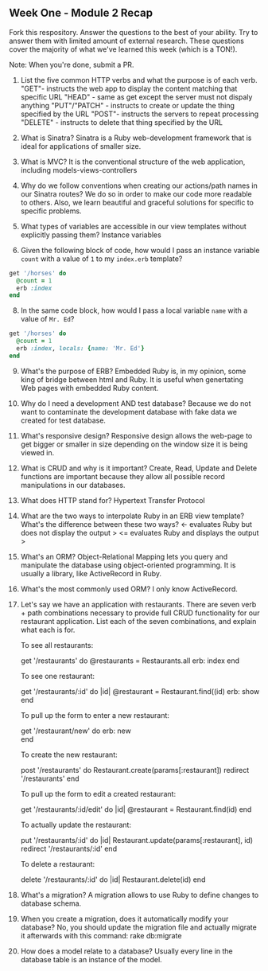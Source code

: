 ## Week One - Module 2 Recap

Fork this respository. Answer the questions to the best of your ability. Try to answer them with limited amount of external research. These questions cover the majority of what we've learned this week (which is a TON!). 

Note: When you're done, submit a PR. 

1. List the five common HTTP verbs and what the purpose is of each verb.
    "GET"- instructs the web app to display the content matching that specific URL
    "HEAD" - same as get except the server must not dispaly anything
    "PUT"/"PATCH" - instructs to create or update the thing specified by the URL
    "POST"- instructs the servers to repeat processing
    "DELETE" - instructs to delete that thing specified by the URL
    
2. What is Sinatra?
    Sinatra is a Ruby web-development framework that is ideal for applications of smaller size. 
    
4. What is MVC?
    It is the conventional structure of the web application, including models-views-controllers
    
5. Why do we follow conventions when creating our actions/path names in our Sinatra routes?
    We do so in order to make our code more readable to others. Also, we learn beautiful and graceful solutions for specific to specific       problems. 
    
6. What types of variables are accessible in our view templates without explicitly passing them?
    Instance variables

7. Given the following block of code, how would I pass an instance variable `count` with a value of `1` to my `index.erb` template?
  
  ```ruby
  get '/horses' do
    @count = 1
    erb :index
  end
  ```

8. In the same code block, how would I pass a local variable `name` with a value of `Mr. Ed`?

  ```ruby
  get '/horses' do
    @count = 1
    erb :index, locals: {name: 'Mr. Ed'}
  end
  ```

9. What's the purpose of ERB?
    Embedded Ruby is, in my opinion, some king of bridge between html and Ruby. It is useful when genertating Web pages with embedded Ruby     content. 
    
10. Why do I need a development AND test database?
      Because we do not want to contaminate the development database with fake data we created for test database. 

11. What's responsive design?
      Responsive design allows the web-page to get bigger or smaller in size depending on the window size it is being viewed in. 
  
12. What is CRUD and why is it important?
      Create, Read, Update and Delete functions are important because they allow all possible record manipulations in our databases.

13. What does HTTP stand for? 
      Hypertext Transfer Protocol 

14. What are the two ways to interpolate Ruby in an ERB view template? What's the difference between these two ways?
      <- evaluates Ruby but does not display the output >
      <= evaluates Ruby and displays the output >

15. What's an ORM?
      Object-Relational Mapping lets you query and manipulate the database using object-oriented programming. It is usually a library,           like ActiveRecord in Ruby.  

16. What's the most commonly used ORM?
      I only know ActiveRecord. 

17. Let's say we have an application with restaurants. There are seven verb + path combinations necessary to provide full CRUD functionality for our restaurant application. List each of the seven combinations, and explain what each is for.
      
    To see all restaurants: 
    
      get '/restaurants' do 
        @restaurants = Restaurants.all
        erb: index
      end 
      
    To see one restaurant: 
    
      get '/restaurants/:id' do |id|
        @restaurant = Restaurant.find((id)
        erb: show
      end 
      
    To pull up the form to enter a new restaurant: 
    
      get '/restaurant/new' do 
        erb: new  
      end 
    
    To create the new restaurant: 
    
      post '/restaurants' do 
        Restaurant.create(params[:restaurant])
        redirect '/restaurants'
      end 
      
    To pull up the form to edit a created restaurant:   
      
      get '/restaurants/:id/edit' do |id|
        @restaurant = Restaurant.find(id)
      end 
      
    To actually update the restaurant: 
    
      put '/restaurants/:id' do |id|
        Restaurant.update(params[:restaurant], id)
        redirect '/restaurants/:id'
      end 
      
    To delete a restaurant: 
    
      delete '/restaurants/:id' do |id| 
        Restaurant.delete(id)
      end 
      

18. What's a migration? 
      A migration allows to use Ruby to define changes to database schema. 

19. When you create a migration, does it automatically modify your database?
      No, you should update the migration file and actually migrate it afterwards with this command: rake db:migrate

20. How does a model relate to a database?
      Usually every line in the database table is an instance of the model. 
